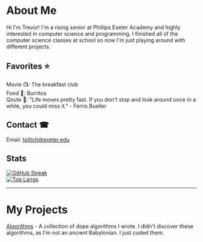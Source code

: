 # About Me 
Hi I'm Trevor! I'm a rising senior at Phillips Exeter Academy and highly interested in computer science and programming. I finished all of the computer science classes at school so now I'm just playing around with different projects. 

## Favorites ⭐
Movie 📺: The breakfast club <br />
Food 🌯: Burritos <br />
Qoute 💭: "Life moves pretty fast. If you don't stop and look around once in a while, you could miss it." - Ferris Bueller <br />

## Contact ☎
Email: tpiltch@exeter.edu

## Stats 
[![GitHub Streak](https://github-readme-streak-stats.herokuapp.com?user=trevorpiltch&theme=dark&hide_border=false&date_format=M%20j%5B%2C%20Y%5D)](https://git.io/streak-stats) <br />
[![Top Langs](https://github-readme-stats.vercel.app/api/top-langs/?username=trevorpiltch&layout=compact&theme=vision-friendly-dark)](https://github.com/anuraghazra/github-readme-stats)

----
# My Projects
[Algorithms](https://github.com/trevorpiltch/Algorithms) - A collection of dope algorithms I wrote. I didn't discover these algorithms, as I'm not an ancient Babylonian. I just coded them.
<!---
trevorpiltch/trevorpiltch is a ✨ special ✨ repository because its `README.md` (this file) appears on your GitHub profile.
You can click the Preview link to take a look at your changes.
--->
